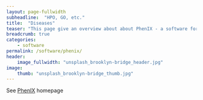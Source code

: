 ```yaml
---
layout: page-fullwidth
subheadline:  "HPO, GO, etc."
title:  "Diseases"
teaser: "This page give an overview about about PhenIX - a software for identifying causal variants for given phenotypes"
breadcrumb: true
categories:
    - software
permalink: /software/phenix/
header:
    image_fullwidth: "unsplash_brooklyn-bridge_header.jpg"
image:
    thumb: "unsplash_brooklyn-bridge_thumb.jpg"
---
```



See [PhenIX](http://compbio.charite.de/PhenIX/) homepage